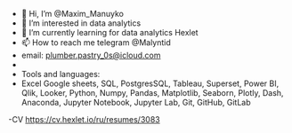- 👋 Hi, I’m @Maxim_Manuyko
- 👀 I’m interested in data analytics
- 🌱 I’m currently learning for data analytics Hexlet
- 📫 How to reach me telegram @Malyntid
- email: plumber.pastry_0s@icloud.com
- 
- Tools and languages:
- Excel
Google sheets, SQL, PostgresSQL, Tableau, Superset, Power BI, Qlik, Looker, Python, Numpy, Pandas, Matplotlib, Seaborn, Plotly, Dash, Anaconda, Jupyter Notebook, Jupyter Lab, Git, GitHub, GitLab

-CV https://cv.hexlet.io/ru/resumes/3083

<!---
MaximManuyko/MaximManuyko is a ✨ special ✨ repository because its `README.md` (this file) appears on your GitHub profile.
You can click the Preview link to take a look at your changes.
--->
